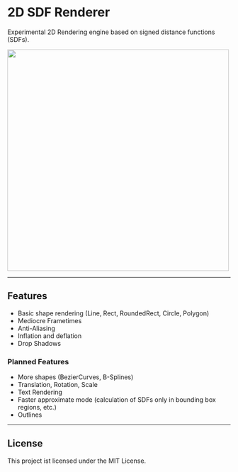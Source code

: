 # 2D SDF Renderer

Experimental 2D Rendering engine based on signed distance functions (SDFs).

<image src="./image.png" width="500">

---

## Features
- Basic shape rendering (Line, Rect, RoundedRect, Circle, Polygon)
- Mediocre Frametimes
- Anti-Aliasing
- Inflation and deflation
- Drop Shadows

### Planned Features
- More shapes (BezierCurves, B-Splines)
- Translation, Rotation, Scale
- Text Rendering
- Faster approximate mode (calculation of SDFs only in bounding box regions, etc.)
- Outlines

---

## License

This project ist licensed under the MIT License.